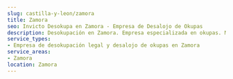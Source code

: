 ```yaml
---
slug: castilla-y-leon/zamora
title: Zamora
seo: Invicto Desokupa en Zamora - Empresa de Desalojo de Okupas
description: Desokupación en Zamora. Empresa especializada en okupas. Mediación legal y desalojo express. Presupuesto gratuito.
service_types:
- Empresa de desokupación legal y desalojo de okupas en Zamora
service_areas:
- Zamora
location: Zamora
---
```

